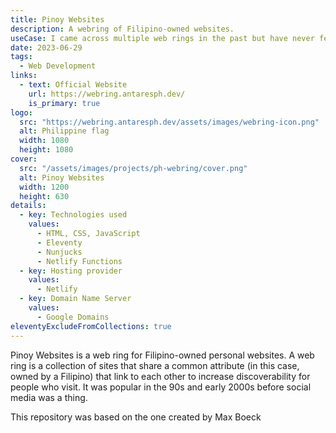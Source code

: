 ```yaml
---
title: Pinoy Websites
description: A webring of Filipino-owned websites.
useCase: I came across multiple web rings in the past but have never felt like I could identify with the existing ones, so I created my own web ring.
date: 2023-06-29
tags:
  - Web Development
links:
  - text: Official Website
    url: https://webring.antaresph.dev/
    is_primary: true
logo:
  src: "https://webring.antaresph.dev/assets/images/webring-icon.png"
  alt: Philippine flag
  width: 1080
  height: 1080
cover:
  src: "/assets/images/projects/ph-webring/cover.png"
  alt: Pinoy Websites
  width: 1200
  height: 630
details:
  - key: Technologies used
    values:
      - HTML, CSS, JavaScript
      - Eleventy
      - Nunjucks
      - Netlify Functions
  - key: Hosting provider
    values:
      - Netlify
  - key: Domain Name Server
    values:
      - Google Domains
eleventyExcludeFromCollections: true
---
```


Pinoy Websites is a web ring for Filipino-owned personal websites. A web ring is a collection of sites that share a common attribute (in this case, owned by a Filipino) that link to each other to increase discoverability for people who visit. It was popular in the 90s and early 2000s before social media was a thing.

This repository was based on the one created by Max Boeck